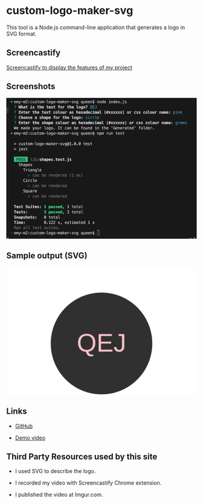 # custom-logo-maker-svg

This tool is a Node.js command-line application that generates a logo in SVG format.

## Screencastify

[Screencastify to display the features of my project](https://imgur.com/hIOjYgy)

## Screenshots

![A screenshot of the logo generator in use](./Screenshot%202023-08-05%20at%203.37.26%20PM.png)

## Sample output (SVG)

![generated logo](./sample.svg)

## Links

* [GitHub](https://github.com/queendoescode/custom-logo-maker-svg)

* [Demo video](https://imgur.com/hIOjYgy)

## Third Party Resources used by this site

* I used SVG to describe the logo.

* I recorded my video with Screencastify Chrome extension.

* I published the video at Imgur.com.
